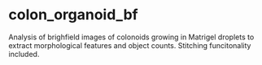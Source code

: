 # colon_organoid_bf
Analysis of brighfield images of colonoids growing in Matrigel droplets to extract morphological features and object counts. Stitching funcitonality included.
